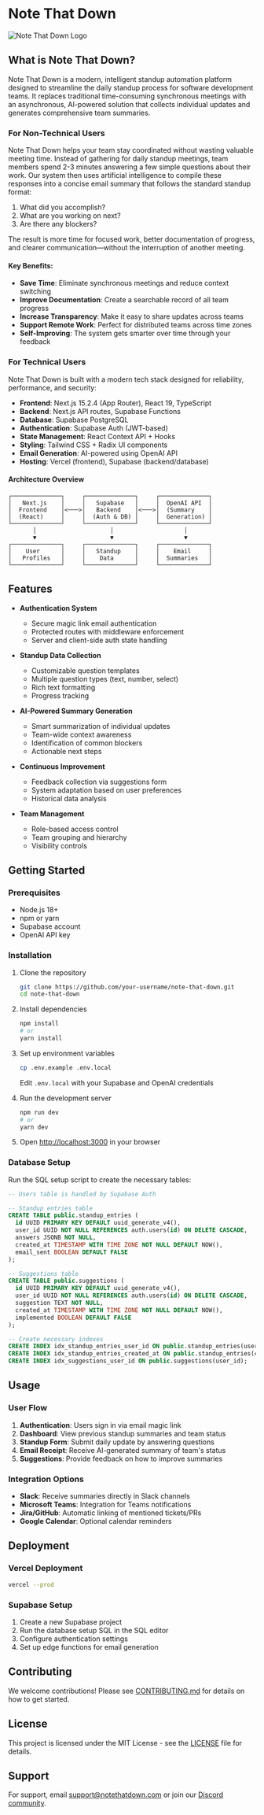# Note That Down

![Note That Down Logo](https://placeholder.com/wp-content/uploads/2018/10/placeholder.com-logo1.png)

## What is Note That Down?

Note That Down is a modern, intelligent standup automation platform designed to streamline the daily standup process for software development teams. It replaces traditional time-consuming synchronous meetings with an asynchronous, AI-powered solution that collects individual updates and generates comprehensive team summaries.

### For Non-Technical Users

Note That Down helps your team stay coordinated without wasting valuable meeting time. Instead of gathering for daily standup meetings, team members spend 2-3 minutes answering a few simple questions about their work. Our system then uses artificial intelligence to compile these responses into a concise email summary that follows the standard standup format:

1. What did you accomplish?
2. What are you working on next?
3. Are there any blockers?

The result is more time for focused work, better documentation of progress, and clearer communication—without the interruption of another meeting.

#### Key Benefits:

- **Save Time**: Eliminate synchronous meetings and reduce context switching
- **Improve Documentation**: Create a searchable record of all team progress
- **Increase Transparency**: Make it easy to share updates across teams
- **Support Remote Work**: Perfect for distributed teams across time zones
- **Self-Improving**: The system gets smarter over time through your feedback

### For Technical Users

Note That Down is built with a modern tech stack designed for reliability, performance, and security:

- **Frontend**: Next.js 15.2.4 (App Router), React 19, TypeScript
- **Backend**: Next.js API routes, Supabase Functions
- **Database**: Supabase PostgreSQL
- **Authentication**: Supabase Auth (JWT-based)
- **State Management**: React Context API + Hooks
- **Styling**: Tailwind CSS + Radix UI components
- **Email Generation**: AI-powered using OpenAI API
- **Hosting**: Vercel (frontend), Supabase (backend/database)

#### Architecture Overview

```
┌──────────────┐     ┌──────────────┐     ┌──────────────┐
│   Next.js    │     │   Supabase   │     │  OpenAI API  │
│  Frontend    │<───>│   Backend    │<───>│  (Summary    │
│  (React)     │     │  (Auth & DB) │     │  Generation) │
└──────────────┘     └──────────────┘     └──────────────┘
       │                     │                    │
       ▼                     ▼                    ▼
┌──────────────┐     ┌──────────────┐     ┌──────────────┐
│    User      │     │   Standup    │     │    Email     │
│   Profiles   │     │    Data      │     │  Summaries   │
└──────────────┘     └──────────────┘     └──────────────┘
```

## Features

- **Authentication System**
  - Secure magic link email authentication
  - Protected routes with middleware enforcement
  - Server and client-side auth state handling

- **Standup Data Collection**
  - Customizable question templates
  - Multiple question types (text, number, select)
  - Rich text formatting
  - Progress tracking

- **AI-Powered Summary Generation**
  - Smart summarization of individual updates
  - Team-wide context awareness
  - Identification of common blockers
  - Actionable next steps

- **Continuous Improvement**
  - Feedback collection via suggestions form
  - System adaptation based on user preferences
  - Historical data analysis

- **Team Management**
  - Role-based access control
  - Team grouping and hierarchy
  - Visibility controls

## Getting Started

### Prerequisites

- Node.js 18+
- npm or yarn
- Supabase account
- OpenAI API key

### Installation

1. Clone the repository
   ```bash
   git clone https://github.com/your-username/note-that-down.git
   cd note-that-down
   ```

2. Install dependencies
   ```bash
   npm install
   # or
   yarn install
   ```

3. Set up environment variables
   ```bash
   cp .env.example .env.local
   ```
   Edit `.env.local` with your Supabase and OpenAI credentials

4. Run the development server
   ```bash
   npm run dev
   # or
   yarn dev
   ```

5. Open [http://localhost:3000](http://localhost:3000) in your browser

### Database Setup

Run the SQL setup script to create the necessary tables:

```sql
-- Users table is handled by Supabase Auth

-- Standup entries table
CREATE TABLE public.standup_entries (
  id UUID PRIMARY KEY DEFAULT uuid_generate_v4(),
  user_id UUID NOT NULL REFERENCES auth.users(id) ON DELETE CASCADE,
  answers JSONB NOT NULL,
  created_at TIMESTAMP WITH TIME ZONE NOT NULL DEFAULT NOW(),
  email_sent BOOLEAN DEFAULT FALSE
);

-- Suggestions table
CREATE TABLE public.suggestions (
  id UUID PRIMARY KEY DEFAULT uuid_generate_v4(),
  user_id UUID NOT NULL REFERENCES auth.users(id) ON DELETE CASCADE,
  suggestion TEXT NOT NULL,
  created_at TIMESTAMP WITH TIME ZONE NOT NULL DEFAULT NOW(),
  implemented BOOLEAN DEFAULT FALSE
);

-- Create necessary indexes
CREATE INDEX idx_standup_entries_user_id ON public.standup_entries(user_id);
CREATE INDEX idx_standup_entries_created_at ON public.standup_entries(created_at);
CREATE INDEX idx_suggestions_user_id ON public.suggestions(user_id);
```

## Usage

### User Flow

1. **Authentication**: Users sign in via email magic link
2. **Dashboard**: View previous standup summaries and team status
3. **Standup Form**: Submit daily update by answering questions
4. **Email Receipt**: Receive AI-generated summary of team's status
5. **Suggestions**: Provide feedback on how to improve summaries

### Integration Options

- **Slack**: Receive summaries directly in Slack channels
- **Microsoft Teams**: Integration for Teams notifications
- **Jira/GitHub**: Automatic linking of mentioned tickets/PRs
- **Google Calendar**: Optional calendar reminders

## Deployment

### Vercel Deployment

```bash
vercel --prod
```

### Supabase Setup

1. Create a new Supabase project
2. Run the database setup SQL in the SQL editor
3. Configure authentication settings
4. Set up edge functions for email generation

## Contributing

We welcome contributions! Please see [CONTRIBUTING.md](CONTRIBUTING.md) for details on how to get started.

## License

This project is licensed under the MIT License - see the [LICENSE](LICENSE) file for details.

## Support

For support, email support@notethatdown.com or join our [Discord community](https://discord.gg/notethatdown).